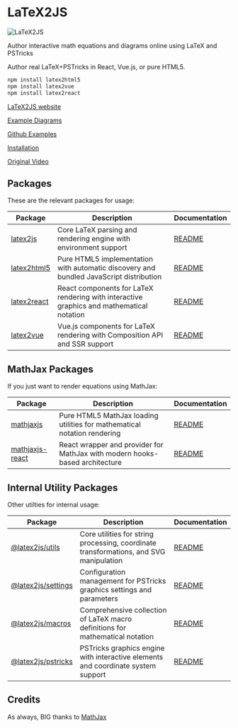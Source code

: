 # LaTeX2JS

![LaTeX2JS](https://latex2js.com/assets/images/photo.png)

Author interactive math equations and diagrams online using LaTeX and PSTricks

Author real LaTeX+PSTricks in React, Vue.js, or pure HTML5.

```sh
npm install latex2html5
npm install latex2vue
npm install latex2react
```

[LaTeX2JS website](https://latex2js.com)

[Example Diagrams](https://latex2js.com/examples)

[Github Examples](https://github.com/Mathapedia/LaTeX2JS/tree/master/examples)

[Installation](https://latex2js.com/installation)

[Original Video](http://www.youtube.com/watch?v=QYMLMUKJyFc)

## Packages

These are the relevant packages for usage:

| Package | Description | Documentation |
|---------|-------------|---------------|
| [latex2js](packages/latex2js) | Core LaTeX parsing and rendering engine with environment support | [README](packages/latex2js/README.md) |
| [latex2html5](packages/html5) | Pure HTML5 implementation with automatic discovery and bundled JavaScript distribution | [README](packages/html5/README.md) |
| [latex2react](packages/react) | React components for LaTeX rendering with interactive graphics and mathematical notation | [README](packages/react/README.md) |
| [latex2vue](packages/vue) | Vue.js components for LaTeX rendering with Composition API and SSR support | [README](packages/vue/README.md) |

## MathJax Packages

If you just want to render equations using MathJax:

| Package | Description | Documentation |
|---------|-------------|---------------|
| [mathjaxjs](packages/mathjaxjs) | Pure HTML5 MathJax loading utilities for mathematical notation rendering | [README](packages/mathjaxjs/README.md) |
| [mathjaxjs-react](packages/mathjaxjs-react) | React wrapper and provider for MathJax with modern hooks-based architecture | [README](packages/mathjaxjs-react/README.md) |

## Internal Utility Packages

Other utilties for internal usage:

| Package | Description | Documentation |
|---------|-------------|---------------|
| [@latex2js/utils](packages/utils) | Core utilities for string processing, coordinate transformations, and SVG manipulation | [README](packages/utils/README.md) |
| [@latex2js/settings](packages/settings) | Configuration management for PSTricks graphics settings and parameters | [README](packages/settings/README.md) |
| [@latex2js/macros](packages/macros) | Comprehensive collection of LaTeX macro definitions for mathematical notation | [README](packages/macros/README.md) |
| [@latex2js/pstricks](packages/pstricks) | PSTricks graphics engine with interactive elements and coordinate system support | [README](packages/pstricks/README.md) |

## Credits

As always, BIG thanks to [MathJax](https://www.mathjax.org)
